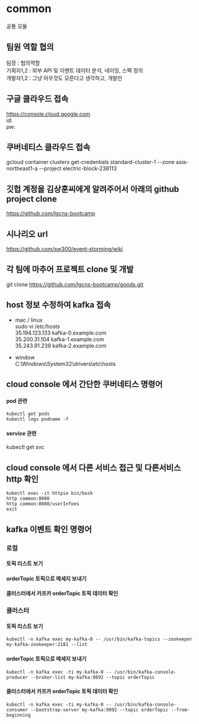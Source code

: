 # common
공통 모듈



## 팀원 역할 협의
팀장 : 협의역할  
기획자1,2 : 외부 API 및 이벤트 데이터 분석, 네이밍, 스팩 정의  
개발자1,2 : 그냥 아무것도 모른다고 생각하고, 개발만  

## 구글 클라우드 접속
https://console.cloud.google.com  
id:  
pw:  


## 쿠버네티스 클라우드 접속
gcloud container clusters get-credentials standard-cluster-1 --zone asia-northeast1-a --project electric-block-238113  

## 깃헙 계정을 김상훈씨에게 알려주어서 아래의 github project clone
https://github.com/lgcns-bootcamp  

## 시나리오 url
https://github.com/sw300/event-storming/wiki  

## 각 팀에 마추어 프로젝트 clone 및 개발
git clone https://github.com/lgcns-bootcamp/goods.git  


## host 정보 수정하여 kafka 접속
- mac / linux  
sudo vi /etc/hosts  
35.194.123.133	kafka-0.example.com  
35.200.31.104	kafka-1.example.com  
35.243.91.239	kafka-2.example.com  

- window  
C:\Windows\System32\drivers\etc\hosts  

## cloud console 에서 간단한 쿠버네티스 명령어
#### pod 관련
```
kubectl get pods  
kubectl logs podname -f  
```
#### service 관련
kubectl get svc

## cloud console 에서 다른 서비스 접근 및 다른서비스 http 확인
```
kubectl exec -it httpie bin/bash  
http common:8080  
http common:8080/userInfoes  
exit  
```

## kafka 이벤트 확인 명령어
### 로컬
#### 토픽 리스트 보기
#### orderTopic 토픽으로 메세지 보내기 
#### 클러스터에서 카프카 orderTopic 토픽 데이터 확인


### 클러스터
#### 토픽 리스트 보기
```
kubectl -n kafka exec my-kafka-0 -- /usr/bin/kafka-topics --zookeeper my-kafka-zookeeper:2181 --list
```
#### orderTopic 토픽으로 메세지 보내기
``` 
kubectl -n kafka exec -ti my-kafka-0 -- /usr/bin/kafka-console-producer --broker-list my-kafka:9092 --topic orderTopic
```
#### 클러스터에서 카프카 orderTopic 토픽 데이터 확인
```
kubectl -n kafka exec -ti my-kafka-0 -- /usr/bin/kafka-console-consumer --bootstrap-server my-kafka:9092 --topic orderTopic --from-beginning
```


